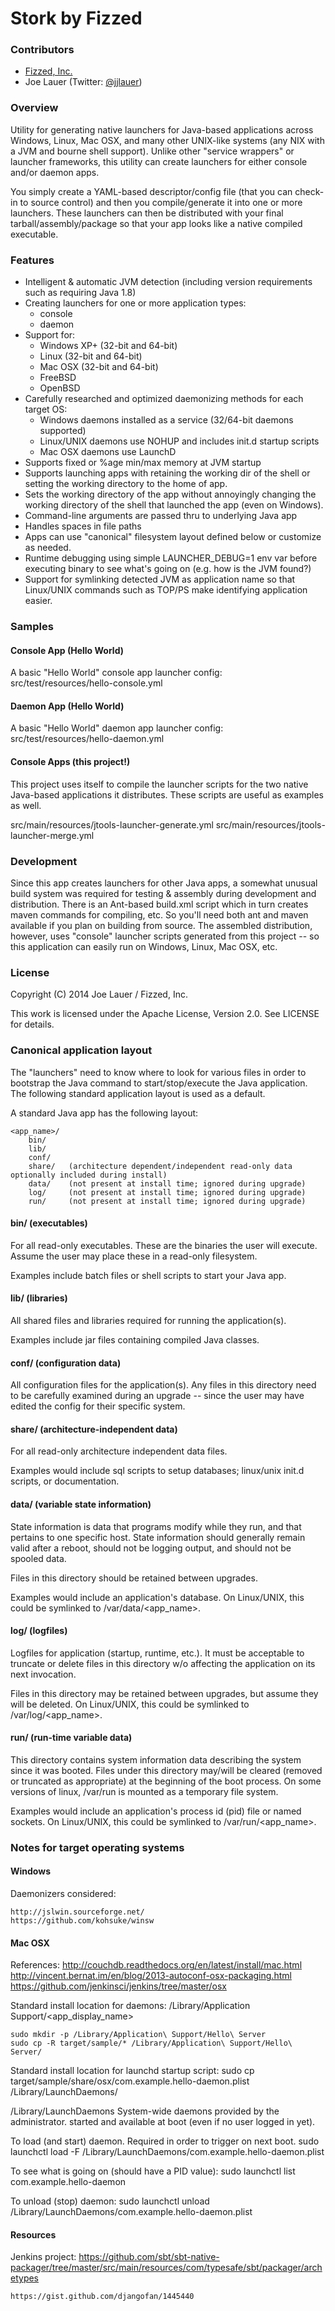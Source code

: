 Stork by Fizzed
=======================================

### Contributors

 - [Fizzed, Inc.](http://fizzed.co)
 - Joe Lauer (Twitter: [@jjlauer](http://twitter.com/jjlauer))

### Overview

Utility for generating native launchers for Java-based applications across Windows,
Linux, Mac OSX, and many other UNIX-like systems (any NIX with a JVM and bourne shell
support). Unlike other "service wrappers" or launcher frameworks, this utility can
create launchers for either console and/or daemon apps.

You simply create a YAML-based descriptor/config file (that you can check-in to
source control) and then you compile/generate it into one or more launchers. These
launchers can then be distributed with your final tarball/assembly/package so 
that your app looks like a native compiled executable.

### Features

 * Intelligent & automatic JVM detection (including version requirements
   such as requiring Java 1.8)
 * Creating launchers for one or more application types:
    * console
    * daemon
 * Support for:
    * Windows XP+ (32-bit and 64-bit)
    * Linux (32-bit and 64-bit)
    * Mac OSX (32-bit and 64-bit)
    * FreeBSD
    * OpenBSD
 * Carefully researched and optimized daemonizing methods for each target OS:
    * Windows daemons installed as a service (32/64-bit daemons supported)
    * Linux/UNIX daemons use NOHUP and includes init.d startup scripts
    * Mac OSX daemons use LaunchD
 * Supports fixed or %age min/max memory at JVM startup 
 * Supports launching apps with retaining the working dir of the shell or setting
   the working directory to the home of app.
 * Sets the working directory of the app without annoyingly changing the working
   directory of the shell that launched the app (even on Windows).
 * Command-line arguments are passed thru to underlying Java app
 * Handles spaces in file paths
 * Apps can use "canonical" filesystem layout defined below or customize as needed.
 * Runtime debugging using simple LAUNCHER_DEBUG=1 env var before executing binary
   to see what's going on (e.g. how is the JVM found?)
 * Support for symlinking detected JVM as application name so that Linux/UNIX commands
   such as TOP/PS make identifying application easier.

### Samples

#### Console App (Hello World)

A basic "Hello World" console app launcher config: src/test/resources/hello-console.yml

#### Daemon App (Hello World)

A basic "Hello World" daemon app launcher config: src/test/resources/hello-daemon.yml

#### Console Apps (this project!)

This project uses itself to compile the launcher scripts for the two native Java-based
applications it distributes.  These scripts are useful as examples as well.

src/main/resources/jtools-launcher-generate.yml
src/main/resources/jtools-launcher-merge.yml

### Development

Since this app creates launchers for other Java apps, a somewhat unusual build system
was required for testing & assembly during development and distribution.  There is
an Ant-based build.xml script which in turn creates maven commands for compiling, etc.
So you'll need both ant and maven available if you plan on building from source. The
assembled distribution, however, uses "console" launcher scripts generated from this
project -- so this application can easily run on Windows, Linux, Mac OSX, etc.

### License

Copyright (C) 2014 Joe Lauer / Fizzed, Inc.

This work is licensed under the Apache License, Version 2.0. See LICENSE for details.

### Canonical application layout

The "launchers" need to know where to look for various files in order to bootstrap
the Java command to start/stop/execute the Java application.  The following standard
application layout is used as a default.

A standard Java app has the following layout:

    <app_name>/
        bin/
        lib/
        conf/
        share/   (architecture dependent/independent read-only data optionally included during install)
        data/    (not present at install time; ignored during upgrade)
        log/     (not present at install time; ignored during upgrade)
        run/     (not present at install time; ignored during upgrade)

#### bin/ (executables)

For all read-only executables.  These are the binaries the user will execute.
Assume the user may place these in a read-only filesystem.

Examples include batch files or shell scripts to start your Java app.

#### lib/ (libraries)

All shared files and libraries required for running the application(s).

Examples include jar files containing compiled Java classes.

#### conf/ (configuration data)

All configuration files for the application(s). Any files in this directory
need to be carefully examined during an upgrade -- since the user may have
edited the config for their specific system.

#### share/ (architecture-independent data)

For all read-only architecture independent data files.

Examples would include sql scripts to setup databases; linux/unix init.d scripts, or
documentation.

#### data/ (variable state information)

State information is data that programs modify while they run, and that pertains
to one specific host.  State information should generally remain valid after a
reboot, should not be logging output, and should not be spooled data.

Files in this directory should be retained between upgrades.

Examples would include an application's database.  On Linux/UNIX, this could be
symlinked to /var/data/<app_name>.

#### log/ (logfiles)

Logfiles for application (startup, runtime, etc.). It must be acceptable to
truncate or delete files in this directory w/o affecting the application on
its next invocation.

Files in this directory may be retained between upgrades, but assume they will
be deleted.  On Linux/UNIX, this could be symlinked to /var/log/<app_name>.

#### run/ (run-time variable data)

This directory contains system information data describing the system since it
was booted. Files under this directory may/will be cleared (removed or truncated
as appropriate) at the beginning of the boot process. On some versions of linux,
/var/run is mounted as a temporary file system.

Examples would include an application's process id (pid) file or named sockets.
On Linux/UNIX, this could be symlinked to /var/run/<app_name>.

### Notes for target operating systems

#### Windows

Daemonizers considered:

	http://jslwin.sourceforge.net/
	https://github.com/kohsuke/winsw

#### Mac OSX

References:
    http://couchdb.readthedocs.org/en/latest/install/mac.html
    http://vincent.bernat.im/en/blog/2013-autoconf-osx-packaging.html
    https://github.com/jenkinsci/jenkins/tree/master/osx

Standard install location for daemons:
    /Library/Application Support/<app_display_name>

    sudo mkdir -p /Library/Application\ Support/Hello\ Server
    sudo cp -R target/sample/* /Library/Application\ Support/Hello\ Server/

Standard install location for launchd startup script:
    sudo cp target/sample/share/osx/com.example.hello-daemon.plist /Library/LaunchDaemons/

/Library/LaunchDaemons System-wide daemons provided by the administrator.
started and available at boot (even if no user logged in yet).
    
To load (and start) daemon. Required in order to trigger on next boot.
    sudo launchctl load -F /Library/LaunchDaemons/com.example.hello-daemon.plist

To see what is going on (should have a PID value):
    sudo launchctl list com.example.hello-daemon

To unload (stop) daemon:
    sudo launchctl unload /Library/LaunchDaemons/com.example.hello-daemon.plist

#### Resources

Jenkins project:
	https://github.com/sbt/sbt-native-packager/tree/master/src/main/resources/com/typesafe/sbt/packager/archetypes

	https://gist.github.com/djangofan/1445440

